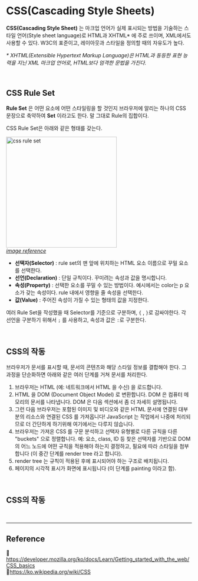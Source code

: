 # CSS(Cascading Style Sheets)

**CSS(Cascading Style Sheet)** 는 마크업 언어가 실제 표시되는 방법을 기술하는 스타일 언어(Style sheet language)로 HTML과 XHTML\* 에 주로 쓰이며, XML에서도 사용할 수 있다. W3C의 표준이고, 레이아웃과 스타일을 정의할 때의 자유도가 높다.

_\* XHTML(Extensible Hypertext Markup Language)은 HTML과 동등한 표현 능력을 지닌 XML 마크업 언어로, HTML보다 엄격한 문법을 가진다._

<br/>

## CSS Rule Set

**Rule Set** 은 어떤 요소에 어떤 스타일링을 할 것인지 브라우저에 알리는 하나의 CSS 문장으로 축약하여 **Set** 이라고도 한다. 말 그대로 Rule의 집합이다.

CSS Rule Set은 아래와 같은 형태를 갖는다.

<img src="https://user-images.githubusercontent.com/66757141/211829987-c0e204e9-259d-4a2c-8fe7-f8b6daa76371.jpg" alt="css rule set" width="300px" /><br/>
_[image reference](https://puzzleweb.ru/en/css/1_css_syntax.php)_

- **선택자(Selector)** : rule set의 맨 앞에 위치하는 HTML 요소 이름으로 꾸밀 요소를 선택한다.
- **선언(Declaration)** : 단일 규칙이다. 꾸미려는 속성과 값을 명시합니다.
- **속성(Property)** : 선택한 요소를 꾸밀 수 있는 방법이다. 예시에서는 color는 p 요소가 갖는 속성이다. rule 내에서 영향을 줄 속성을 선택한다.
- **값(Value)** : 주어진 속성이 가질 수 있는 형태의 값을 지정한다.

여러 Rule Set을 작성했을 때 Selector를 기준으로 구분하며, `{` , `}`로 감싸야한다. 각 선언을 구분하기 위해서 `;` 를 사용하고, 속성과 값은 `:`로 구분한다.

<br/>

## CSS의 작동

브라우저가 문서를 표시할 때, 문서의 콘텐츠와 해당 스타일 정보를 결합해야 한다. 그 과정을 단순화하면 아래와 같은 여러 단계를 거쳐 문서를 처리한다.

1. 브라우저는 HTML (예: 네트워크에서 HTML 을 수신) 을 로드합니다.
2. HTML 을 DOM (Document Object Model) 로 변환합니다. DOM 은 컴퓨터 메모리의 문서를 나타냅니다. DOM 은 다음 섹션에서 좀 더 자세히 설명됩니다.
3. 그런 다음 브라우저는 포함된 이미지 및 비디오와 같은 HTML 문서에 연결된 대부분의 리소스와 연결된 CSS 를 가져옵니다! JavaScript 는 작업에서 나중에 처리되므로 더 간단하게 하기위해 여기에서는 다루지 않습니다.
4. 브라우저는 가져온 CSS 를 구문 분석하고 선택자 유형별로 다른 규칙을 다른 "buckets" 으로 정렬합니다. 예: 요소, class, ID 등 찾은 선택자를 기반으로 DOM 의 어느 노드에 어떤 규칙을 적용해야 하는지 결정하고, 필요에 따라 스타일을 첨부합니다 (이 중간 단계를 render tree 라고 합니다).
5. render tree 는 규칙이 적용된 후에 표시되어야 하는 구조로 배치됩니다.
6. 페이지의 시각적 표시가 화면에 표시됩니다 (이 단계를 painting 이라고 함).

<br/>

## CSS의 작동

<br/>

---

## Reference

📄https://developer.mozilla.org/ko/docs/Learn/Getting_started_with_the_web/CSS_basics  
📄https://ko.wikipedia.org/wiki/CSS
